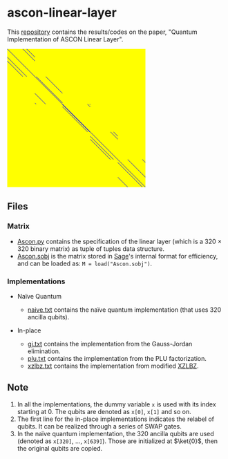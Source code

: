 # ascon-linear-layer
This [repository](https://github.com/sohamroy19/ascon-linear-layer) contains the results/codes on the paper, "Quantum Implementation of ASCON Linear Layer".

<img src="./ASCON.png" width="320" title="yellow:0, blue:1"/>


## Files

### Matrix 
- [Ascon.py](./matrix/Ascon.py) contains the specification of the linear layer (which is a 320 × 320 binary matrix) as tuple of tuples data structure.
- [Ascon.sobj](./matrix/Ascon.sobj) is the matrix stored in [Sage](https://www.sagemath.org/)'s internal format for efficiency, and can be loaded as:
 `M = load("Ascon.sobj")`.

### Implementations
- Naïve Quantum
    - [naive.txt](./implementations/naive.txt) contains the naïve quantum implementation (that uses 320 ancilla qubits).

- In-place 
     - [gj.txt](./implementations/gj.txt) contains the implementation from the Gauss-Jordan elimination.
     - [plu.txt](./implementations/plu.txt) contains the implementation from the PLU factorization.
     - [xzlbz.txt](./implementations/xzlbz.txt) contains the implementation from modified [XZLBZ](https://github.com/xiangzejun/Optimizing_Implementations_of_Linear_Layers/).

## Note
1. In all the implementations, the dummy variable `x` is used with its index starting at 0. The qubits are denoted as `x[0]`, `x[1]` and so on.
2. The first line for the in-place implementations indicates the relabel of qubits. It can be realized through a series of SWAP gates.
3. In the naïve quantum implementation, the 320 ancilla qubits are used (denoted as `x[320]`, ..., `x[639]`). Those are initialized at $\ket{0}$, then the original qubits are copied.